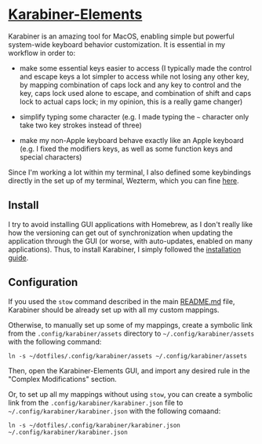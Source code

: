 # [Karabiner-Elements](https://karabiner-elements.pqrs.org/)

Karabiner is an amazing tool for MacOS, enabling simple but powerful system-wide keyboard behavior
customization. It is essential in my workflow in order to:

- make some essential keys easier to access (I typically made the control and escape keys a lot
  simpler to access while not losing any other key, by mapping combination of caps lock and any key
  to control and the key, caps lock used alone to escape, and combination of shift and caps lock to
  actual caps lock; in my opinion, this is a really game changer)

- simplify typing some character (e.g. I made typing the `~` character only take two key strokes
  instead of three)

- make my non-Apple keyboard behave exactly like an Apple keyboard (e.g. I fixed the modifiers keys,
  as well as some function keys and special characters)

Since I'm working a lot within my terminal, I also defined some keybindings directly in the set up
of my terminal, Wezterm, which you can fine [here](/.config/wezterm/).

## Install

I try to avoid installing GUI applications with Homebrew, as I don't really like how the versioning
can get out of synchronization when updating the application through the GUI (or worse, with
auto-updates, enabled on many applications). Thus, to install Karabiner, I simply followed the
[installation guide](https://karabiner-elements.pqrs.org/docs/getting-started/installation/).

## Configuration

If you used the `stow` command described in the main [README.md](/README.md) file, Karabiner should
be already set up with all my custom mappings.

Otherwise, to manually set up some of my mappings, create a symbolic link from the
`.config/karabiner/assets` directory to `~/.config/karabiner/assets` with the following command:

```shell
ln -s ~/dotfiles/.config/karabiner/assets ~/.config/karabiner/assets
```

Then, open the Karabiner-Elements GUI, and import any desired rule in the "Complex Modifications"
section.

Or, to set up all my mappings without using `stow`, you can create a symbolic link from the
`.config/karabiner/karabiner.json` file to `~/.config/karabiner/karabiner.json` with the following
comaand:

```shell
ln -s ~/dotfiles/.config/karabiner/karabiner.json ~/.config/karabiner/karabiner.json
```
